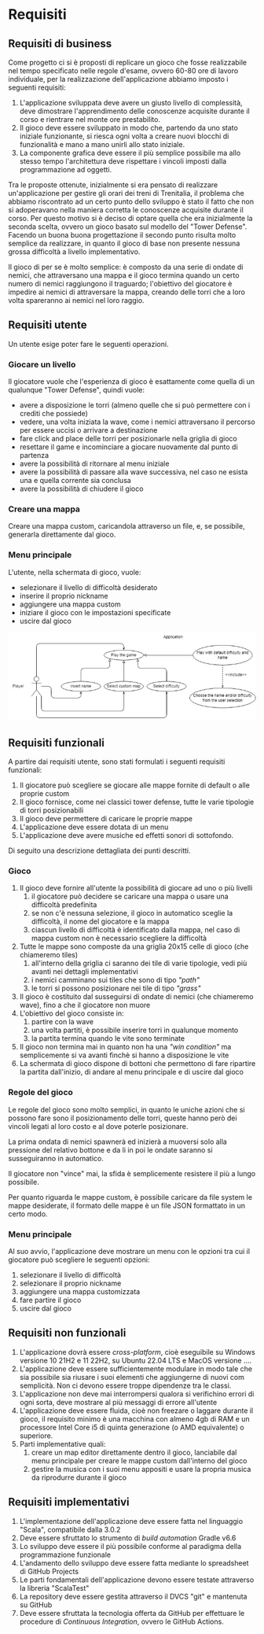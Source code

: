 # Requisiti

## Requisiti di business
Come progetto ci si è proposti di replicare un gioco che fosse realizzabile nel tempo specificato nelle regole d'esame,
ovvero 60-80 ore di lavoro individuale, per la realizzazione dell'applicazione abbiamo imposto i seguenti requisiti:
1. L'applicazione sviluppata deve avere un giusto livello di complessità, deve dimostrare l'apprendimento delle
   conoscenze acquisite durante il corso e rientrare nel monte ore prestabilito.
2. Il gioco deve essere sviluppato in modo che, partendo da uno stato iniziale funzionante, si riesca ogni volta a
   creare nuovi blocchi di funzionalità e mano a mano unirli allo stato iniziale.
3. La componente grafica deve essere il più semplice possibile ma allo stesso tempo l'architettura deve rispettare i
   vincoli imposti dalla programmazione ad oggetti.

Tra le proposte ottenute, inizialmente si era pensato di realizzare un'applicazione per gestire gli orari dei treni di
Trenitalia, il problema che abbiamo riscontrato ad un certo punto dello sviluppo è stato il fatto che non si adoperavano
nella maniera corretta le conoscenze acquisite durante il corso.
Per questo motivo si è deciso di optare quella che era inizialmente la seconda scelta, ovvero un gioco basato sul
modello del "Tower Defense". Facendo un buona buona progettazione il secondo punto risulta molto semplice da realizzare,
in quanto il gioco di base non presente nessuna grossa difficoltà a livello implementativo.

Il gioco di per se è molto semplice: è composto da una serie di ondate di nemici, che attraversano una mappa e il gioco
termina quando un certo numero di nemici raggiungono il traguardo; l'obiettivo del giocatore è impedire ai nemici di
attraversare la mappa, creando delle torri che a loro volta spareranno ai nemici nel loro raggio.

## Requisiti utente
Un utente esige poter fare le seguenti operazioni.

### Giocare un livello
Il giocatore vuole che l'esperienza di gioco è esattamente come quella di un qualunque "Tower Defense",
quindi vuole:
* avere a disposizione le torri (almeno quelle che si può permettere con i crediti che possiede)
* vedere, una volta iniziata la wave, come i nemici attraversano il percorso per essere uccisi o arrivare a destinazione
* fare click and place delle torri per posizionarle nella griglia di gioco
* resettare il game e incominciare a giocare nuovamente dal punto di partenza
* avere la possibilità di ritornare al menu iniziale
* avere la possibilità di passare alla wave successiva, nel caso ne esista una e quella corrente sia conclusa
* avere la possibilità di chiudere il gioco

### Creare una mappa
Creare una mappa custom, caricandola attraverso un file, e, se possibile, generarla direttamente dal gioco.

### Menu principale
L'utente, nella schermata di gioco, vuole:
* selezionare il livello di difficoltà desiderato
* inserire il proprio nickname
* aggiungere una mappa custom
* iniziare il gioco con le impostazioni specificate
* uscire dal gioco

![Design architetturale catturato tramite diagramma delle classi UML](images/use_case_diagram.jpg)

## Requisiti funzionali
A partire dai requisiti utente, sono stati formulati i seguenti requisiti funzionali:
1. Il giocatore può scegliere se giocare alle mappe fornite di default o alle proprie custom
2. Il gioco fornisce, come nei classici tower defense, tutte le varie tipologie di torri posizionabili
3. Il gioco deve permettere di caricare le proprie mappe
4. L'applicazione deve essere dotata di un menu
5. L'applicazione deve avere musiche ed effetti sonori di sottofondo.

Di seguito una descrizione dettagliata dei punti descritti.

### Gioco
1. Il gioco deve fornire all'utente la possibilità di giocare ad uno o più livelli
    1. il giocatore può decidere se caricare una mappa o usare una difficoltà predefinita
    2. se non c'è nessuna selezione, il gioco in automatico sceglie la difficoltà, il nome del giocatore e la mappa
    3. ciascun livello di difficoltà è identificato dalla mappa, nel caso di mappa custom non è necessario scegliere
    la difficoltà
2. Tutte le mappe sono composte da una griglia 20x15 celle di gioco (che chiameremo tiles)
    1. all'interno della griglia ci saranno dei tile di varie tipologie, vedi più avanti nei dettagli implementativi
    2. i nemici camminano sui tiles che sono di tipo *"path"*
    3. le torri si possono posizionare nei tile di tipo *"grass"*
3. Il gioco è costituito dal susseguirsi di ondate di nemici (che chiameremo wave), fino a che il giocatore non muore
4. L'obiettivo del gioco consiste in:
    1. partire con la wave
    2. una volta partiti, è possibile inserire torri in qualunque momento
    3. la partita termina quando le vite sono terminate
5. Il gioco non termina mai in quanto non ha una *"win condition"* ma semplicemente si va avanti finchè si hanno a
disposizione le vite
6. La schermata di gioco dispone di bottoni che permettono di fare ripartire la partita dall'inizio, di andare al menu
principale e di uscire dal gioco

### Regole del gioco
Le regole del gioco sono molto semplici, in quanto le uniche azioni che si possono fare sono il posizionamento delle
torri, queste hanno però dei vincoli legati al loro costo e al dove poterle posizionare.

La prima ondata di nemici spawnerà ed inizierà a muoversi solo alla pressione del relativo bottone e da li in poi le ondate saranno
si susseguiranno in automatico.

Il giocatore non "vince" mai, la sfida è semplicemente resistere il più a lungo possibile.

Per quanto riguarda le mappe custom, è possibile caricare da file system le mappe desiderate, il formato delle mappe è un file 
JSON formattato in un certo modo.

### Menu principale
Al suo avvio, l'applicazione deve mostrare un menu con le opzioni tra cui il giocatore può scegliere le seguenti
opzioni:
1. selezionare il livello di difficoltà
2. selezionare il proprio nickname
3. aggiungere una mappa customizzata
4. fare partire il gioco
5. uscire dal gioco

## Requisiti non funzionali
1. L'applicazione dovrà essere *cross-platform*, cioè eseguibile su Windows versione 10 21H2 e 11 22H2, su Ubuntu 22.04
LTS e MacOS versione ....
2. L'applicazione deve essere sufficientemente modulare in modo tale che sia possibile sia riusare i suoi elementi che
aggiungerne di nuovi com semplicità. Non ci devono essere troppe dipendenze tra le classi.
3. L'applicazione non deve mai interrompersi qualora si verifichino errori di ogni sorta, deve mostrare al più messaggi
di errore all'utente
4. L'applicazione deve essere fluida, cioè non freezare o laggare durante il gioco, il requisito minimo è una macchina
con almeno 4gb di RAM e un processore Intel Core i5 di quinta generazione (o AMD equivalente) o superiore.
5. Parti implementative quali:
    1. creare un map editor direttamente dentro il gioco, lanciabile dal menu principale per creare le mappe custom
    dall'interno del gioco
    2. gestire la musica con i suoi menu appositi e usare la propria musica da riprodurre durante il gioco

## Requisiti implementativi

1. L'implementazione dell'applicazione deve essere fatta nel linguaggio "Scala", compatibile dalla 3.0.2
2. Deve essere sfruttato lo strumento di *build automation* Gradle v6.6
3. Lo sviluppo deve essere il più possibile conforme al paradigma della programmazione funzionale
4. L'andamento dello sviluppo deve essere fatta mediante lo spreadsheet di GitHub Projects
5. Le parti fondamentali dell'applicazione devono essere testate attraverso la libreria "ScalaTest"
6. La repository deve essere gestita attraverso il DVCS "git" e mantenuta su GitHub
7. Deve essere sfruttata la tecnologia offerta da GitHub per effettuare le procedure di *Continuous Integration*,
ovvero le GitHub Actions.
